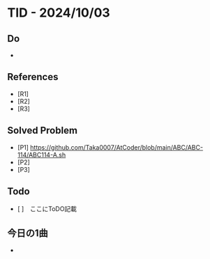 # TID - 2024/10/03
<!--
## Learnings
- 
- 
-->


## Do
- 

## References
- [R1] 
- [R2] 
- [R3] 

## Solved Problem
- [P1] https://github.com/Taka0007/AtCoder/blob/main/ABC/ABC-114/ABC114-A.sh
- [P2] 
- [P3] 


## Todo
- [ ]　ここにToDO記載

## 今日の1曲
- 
